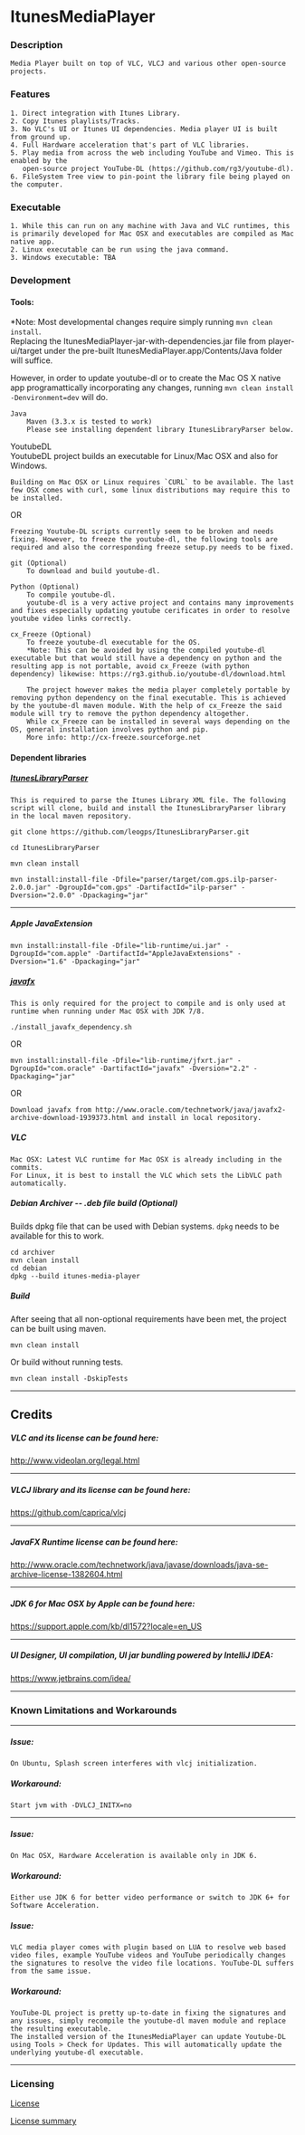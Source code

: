 ItunesMediaPlayer
===================

### Description

    Media Player built on top of VLC, VLCJ and various other open-source projects.

### Features

    1. Direct integration with Itunes Library.
    2. Copy Itunes playlists/Tracks.
    3. No VLC's UI or Itunes UI dependencies. Media player UI is built from ground up.
    4. Full Hardware acceleration that's part of VLC libraries.
    5. Play media from across the web including YouTube and Vimeo. This is enabled by the
       open-source project YouTube-DL (https://github.com/rg3/youtube-dl).
    6. FileSystem Tree view to pin-point the library file being played on the computer.

### Executable
    1. While this can run on any machine with Java and VLC runtimes, this is primarily developed for Mac OSX and executables are compiled as Mac native app.
    2. Linux executable can be run using the java command.            
    3. Windows executable: TBA 

### Development

#### Tools:    

*Note: Most developmental changes require simply running `mvn clean install`.    
Replacing the ItunesMediaPlayer-jar-with-dependencies.jar file from player-ui/target under the pre-built ItunesMediaPlayer.app/Contents/Java folder will suffice.
    
However, in order to update youtube-dl or to create the Mac OS X native app programattically incorporating any changes, running `mvn clean install -Denvironment=dev` will do.
    
    Java
        Maven (3.3.x is tested to work)
        Please see installing dependent library ItunesLibraryParser below.
    
YoutubeDL    
    YoutubeDL project builds an executable for Linux/Mac OSX and also for Windows.
    
    Building on Mac OSX or Linux requires `CURL` to be available. The last few OSX comes with curl, some linux distributions may require this to be installed. 
        
OR
    
    Freezing Youtube-DL scripts currently seem to be broken and needs fixing. However, to freeze the youtube-dl, the following tools are required and also the corresponding freeze setup.py needs to be fixed. 
    
    git (Optional)
        To download and build youtube-dl.
                
    Python (Optional)
        To compile youtube-dl.
        youtube-dl is a very active project and contains many improvements and fixes especially updating youtube cerificates in order to resolve youtube video links correctly.
        
    cx_Freeze (Optional)
        To freeze youtube-dl executable for the OS. 
        *Note: This can be avoided by using the compiled youtube-dl executable but that would still have a dependency on python and the resulting app is not portable, avoid cx_Freeze (with python dependency) likewise: https://rg3.github.io/youtube-dl/download.html
        
        The project however makes the media player completely portable by removing python dependency on the final executable. This is achieved by the youtube-dl maven module. With the help of cx_Freeze the said module will try to remove the python dependency altogether.
        While cx_Freeze can be installed in several ways depending on the OS, general installation involves python and pip. 
        More info: http://cx-freeze.sourceforge.net

        
#### Dependent libraries
##### [ItunesLibraryParser](https://github.com/leogps/ItunesLibraryParser)
        
    This is required to parse the Itunes Library XML file. The following script will clone, build and install the ItunesLibraryParser library in the local maven repository. 

`git clone https://github.com/leogps/ItunesLibraryParser.git`

`cd ItunesLibraryParser`

`mvn clean install`

`mvn install:install-file -Dfile="parser/target/com.gps.ilp-parser-2.0.0.jar" -DgroupId="com.gps" -DartifactId="ilp-parser" -Dversion="2.0.0" -Dpackaging="jar"`

---

##### Apple JavaExtension
`mvn install:install-file -Dfile="lib-runtime/ui.jar" -DgroupId="com.apple" -DartifactId="AppleJavaExtensions" -Dversion="1.6" -Dpackaging="jar"`

##### [javafx](http://www.oracle.com/technetwork/java/javafx2-archive-download-1939373.html)

    This is only required for the project to compile and is only used at runtime when running under Mac OSX with JDK 7/8.

`./install_javafx_dependency.sh`

OR
        
`mvn install:install-file -Dfile="lib-runtime/jfxrt.jar" -DgroupId="com.oracle" -DartifactId="javafx" -Dversion="2.2" -Dpackaging="jar"`

OR

    Download javafx from http://www.oracle.com/technetwork/java/javafx2-archive-download-1939373.html and install in local repository.

##### VLC
    Mac OSX: Latest VLC runtime for Mac OSX is already including in the commits.
    For Linux, it is best to install the VLC which sets the LibVLC path automatically.  

##### Debian Archiver -- .deb file build (Optional)
Builds dpkg file that can be used with Debian systems. `dpkg` needs to be available for this to work. 

    cd archiver
    mvn clean install
    cd debian
    dpkg --build itunes-media-player


##### Build
After seeing that all non-optional requirements have been met, the project can be built using maven.
 
    mvn clean install
    
Or build without running tests.
    
    mvn clean install -DskipTests

---
       
Credits
---

##### VLC and its license can be found here:
http://www.videolan.org/legal.html

---

##### VLCJ library and its license can be found here:
https://github.com/caprica/vlcj

---

##### JavaFX Runtime license can be found here:
http://www.oracle.com/technetwork/java/javase/downloads/java-se-archive-license-1382604.html

---

##### JDK 6 for Mac OSX by Apple can be found here:
https://support.apple.com/kb/dl1572?locale=en_US

---

##### UI Designer, UI compilation, UI jar bundling powered by IntelliJ IDEA:
https://www.jetbrains.com/idea/
 
---

### Known Limitations and Workarounds

---

##### Issue:
    On Ubuntu, Splash screen interferes with vlcj initialization.
##### Workaround: 
    Start jvm with -DVLCJ_INITX=no 

---

##### Issue: 
    On Mac OSX, Hardware Acceleration is available only in JDK 6.
##### Workaround: 
    Either use JDK 6 for better video performance or switch to JDK 6+ for Software Acceleration.

##### Issue: 
    VLC media player comes with plugin based on LUA to resolve web based video files, example YouTube videos and YouTube periodically changes the signatures to resolve the video file locations. YouTube-DL suffers from the same issue.
##### Workaround:
    YouTube-DL project is pretty up-to-date in fixing the signatures and any issues, simply recompile the youtube-dl maven module and replace the resulting executable.
    The installed version of the ItunesMediaPlayer can update Youtube-DL using Tools > Check for Updates. This will automatically update the underlying youtube-dl executable.

---

### Licensing

[License](http://creativecommons.org/licenses/by/4.0/legalcode)

[License summary](http://creativecommons.org/licenses/by/4.0/)
